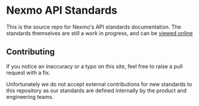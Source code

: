 # Nexmo API Standards

This is the source repo for Nexmo's API standards documentation. The standards themselves are still a work in progress, and can be [viewed online](https://nexmo.github.io/api-standards/)

## Contributing

If you notice an inaccuracy or a typo on this site, feel free to raise a pull request with a fix.

Unfortunately we do not accept external contributions for new standards to this repository as our standards are defined internally by the product and engineering teams.
